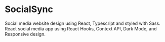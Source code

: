 # SocialSync
Social media website design using React, Typescript and styled with Sass. React social media app using React Hooks, Context API, Dark Mode, and Responsive design.
